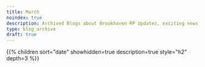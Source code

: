 ```yaml
---
title: March
noindex: true
description: Archived Blogs about Brookhaven RP Updates, exciting news, and new findings
type: blog_archive
draft: true
---
```




{{% children sort="date" showhidden=true description=true style="h2"  depth=3 %}}
